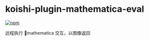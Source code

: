 # koishi-plugin-mathematica-eval

[![npm](https://img.shields.io/npm/v/koishi-plugin-mathematica-eval?style=flat-square)](https://www.npmjs.com/package/koishi-plugin-mathematica-eval)

远程执行 mathematica 交互，以图像返回
